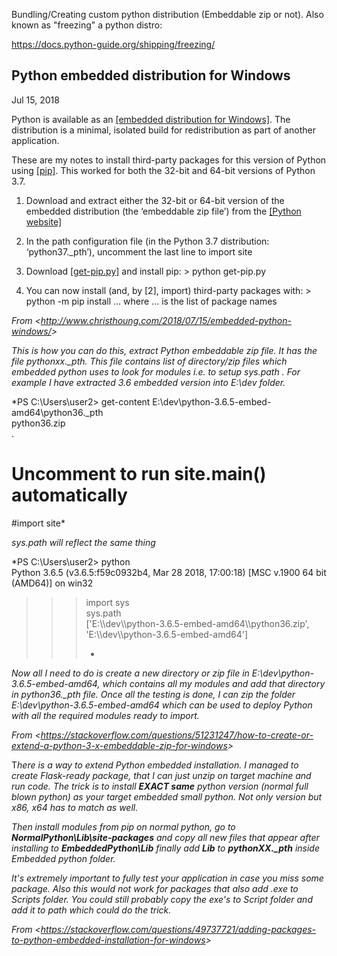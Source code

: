 Bundling/Creating custom python distribution (Embeddable zip or not). Also known as "freezing" a python distro:

<https://docs.python-guide.org/shipping/freezing/>

## **Python embedded distribution for Windows**

Jul 15, 2018

Python is available as an [\[embedded distribution for Windows\]](https://docs.python.org/3.7/using/windows.html#embedded-distribution). The distribution is a minimal, isolated build for redistribution as part of another application.

These are my notes to install third-party packages for this version of Python using [\[pip\]](https://pip.pypa.io/en/stable/). This worked for both the 32-bit and 64-bit versions of Python 3.7.

1. Download and extract either the 32-bit or 64-bit version of the embedded distribution (the ‘embeddable zip file’) from the [\[Python website\]](https://www.python.org/downloads/release/python-370/)

1. In the path configuration file (in the Python 3.7 distribution: ‘python37.\_pth’), uncomment the last line to import site

1. Download [\[get-pip.py\]](https://pip.pypa.io/en/stable/installing/#installing-with-get-pip-py) and install pip: > python get-pip.py

1. You can now install (and, by \[2], import) third-party packages with: > python -m pip install ... where ... is the list of package names

*From &lt;<http://www.christhoung.com/2018/07/15/embedded-python-windows/>>*

*This is how you can do this, extract Python embeddable zip file. It has the file pythonxx.\_pth. This file contains list of directory/zip files which embedded python uses to look for modules i.e. to setup sys.path . For example I have extracted 3.6 embedded version into E:\\dev folder.*

\*PS C:\\Users\\user2> get-content E:\\dev\\python-3.6.5-embed-amd64\\python36.\_pth  
python36.zip  
.  

# Uncomment to run site.main() automatically

\#import site\*

*sys.path will reflect the same thing*

\*PS C:\\Users\\user2> python  
Python 3.6.5 (v3.6.5:f59c0932b4, Mar 28 2018, 17:00:18) \[MSC v.1900 64 bit (AMD64)] on win32  

> > > import sys  
> > > sys.path  
> > > \['E:\\\\dev\\\\python-3.6.5-embed-amd64\\\\python36.zip', 'E:\\\\dev\\\\python-3.6.5-embed-amd64']  
> > >
> > > -

*Now all I need to do is create a new directory or zip file in E:\\dev\\python-3.6.5-embed-amd64, which contains all my modules and add that directory in python36.\_pth file. Once all the testing is done, I can zip the folder E:\\dev\\python-3.6.5-embed-amd64 which can be used to deploy Python with all the required modules ready to import.*

*From &lt;<https://stackoverflow.com/questions/51231247/how-to-create-or-extend-a-python-3-x-embeddable-zip-for-windows>>*

T*here is a way to extend Python embedded installation. I managed to create Flask-ready package, that I can just unzip on target machine and run code. The trick is to install **EXACT same** python version (normal full blown python) as your target embedded small python. Not only version but x86, x64 has to match as well.*

*Then install modules from pip on normal python, go to **NormalPython\\Lib\\site-packages** and copy all new files that appear after installing to **EmbeddedPython\\Lib** finally add **Lib** to **pythonXX.\_pth** inside Embedded python folder.*

*It's extremely important to fully test your application in case you miss some package. Also this would not work for packages that also add .exe to Scripts folder. You could still probably copy the exe's to Script folder and add it to path which could do the trick.*

*From &lt;<https://stackoverflow.com/questions/49737721/adding-packages-to-python-embedded-installation-for-windows>>*
